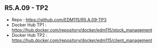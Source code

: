 ## R5.A.09 - TP2

- Repo : https://github.com/EDM115/R5.A.09-TP3
- Docker Hub TP1 : https://hub.docker.com/repository/docker/edm115/stock_management
- Docker Hub TP2 : https://hub.docker.com/repository/docker/edm115/client_management

